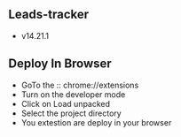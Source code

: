 ## Leads-tracker
- v14.21.1

## Deploy In Browser
- GoTo the :: chrome://extensions
- Turn on the developer mode
- Click on Load unpacked
- Select the project directory
- You extestion are deploy in your browser